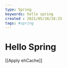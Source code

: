 ```yaml
---
type: Spring
keywords: hello spring
created : 2021/05/28/18:25
tags: #spring
---
```


# Hello Spring

[[Apply ehCache]]
